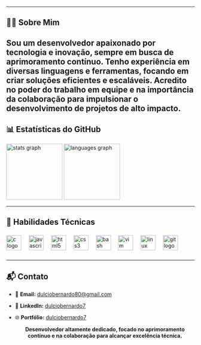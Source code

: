 



---

## 👨‍💻 Sobre Mim

Sou um desenvolvedor apaixonado por tecnologia e inovação, sempre em busca de aprimoramento contínuo. Tenho experiência em diversas linguagens e ferramentas, focando em criar soluções eficientes e escaláveis. Acredito no poder do trabalho em equipe e na importância da colaboração para impulsionar o desenvolvimento de projetos de alto impacto.
---

## 📊 Estatísticas do GitHub

<div align="left">
  <img src="https://github-readme-stats.vercel.app/api?username=dulciobernardo77&hide_title=false&hide_rank=false&show_icons=true&include_all_commits=true&count_private=true&disable_animations=false&theme=dracula&locale=en&hide_border=false&order=1" height="150" alt="stats graph"  />
  <img src="https://github-readme-stats.vercel.app/api/top-langs?username=dulciobernardo77&locale=en&hide_title=false&layout=compact&card_width=320&langs_count=5&theme=dracula&hide_border=false&order=2" height="150" alt="languages graph"  />
</div>

---

## 🚀 Habilidades Técnicas

###

<div align="left">
  <img src="https://cdn.jsdelivr.net/gh/devicons/devicon/icons/c/c-original.svg" height="40" alt="c logo"  />
  <img width="12" />
  <img src="https://cdn.jsdelivr.net/gh/devicons/devicon/icons/javascript/javascript-original.svg" height="40" alt="javascript logo"  />
  <img width="12" />
  <img src="https://cdn.jsdelivr.net/gh/devicons/devicon/icons/html5/html5-original.svg" height="40" alt="html5 logo"  />
  <img width="12" />
  <img src="https://cdn.jsdelivr.net/gh/devicons/devicon/icons/css3/css3-original.svg" height="40" alt="css3 logo"  />
  <img width="12" />
  <img src="https://cdn.jsdelivr.net/gh/devicons/devicon/icons/bash/bash-original.svg" height="40" alt="bash logo"  />
  <img width="12" />
  <img src="https://cdn.jsdelivr.net/gh/devicons/devicon/icons/vim/vim-original.svg" height="40" alt="vim logo"  />
  <img width="12" />
  <img src="https://cdn.jsdelivr.net/gh/devicons/devicon/icons/linux/linux-original.svg" height="40" alt="linux logo"  />
  <img width="12" />
  <img src="https://cdn.jsdelivr.net/gh/devicons/devicon/icons/git/git-original.svg" height="40" alt="git logo"  />
</div>

###

---

## 📬 Contato

- 📧 **Email:** [dulciobernardo80@gmail.com](mailto:dulciobernardo80@gmail.com)
- 💼 **LinkedIn:** [dulciobernardo7](https://www.linkedin.com/in/d%C3%BAlcio-bernardo-b107492b9/)
- 🌐 **Portfólio:** [dulciobernardo7](https://github.com/dulciobernardo77)

  <p align="center">
  <strong>Desenvolvedor altamente dedicado, focado no aprimoramento contínuo e na colaboração para alcançar excelência técnica.</strong>
</p>
